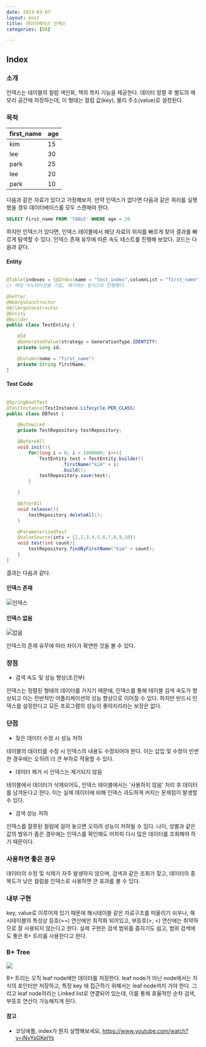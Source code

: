 ```yaml
---
date: 2023-03-07
layout: post
title: 데이터베이스 인덱스
categories: [DB]

---
```

## Index

### 소개
인덱스는 테이블의 컬럼 색인화, 책의 목차 기능을 제공한다.
데이터 정렬 후 별도의 메모리 공간에 저장하는데, 이 형태는 컬럼 값(key), 물리 주소(value)로 설정된다.

### 목적

|first_name|age|
|---|----|
|kim|15|
|lee|30|
|park|25|
|lee|20|
|park|10|

다음과 같은 자료가 있다고 가정해보자. 만약 인덱스가 없다면 다음과 같은 쿼리를 실행했을 경우
데이터베이스를 모두 스캔해야 한다.

```sql
SELECT first_name FROM 'TABLE' WHERE age = 20
```

하지만 인덱스가 있다면, 인덱스 테이블에서 해당 자료의 위치를 빠르게 찾아
결과를 빠르게 탐색할 수 있다. 
인덱스 존재 유무에 따른 속도 테스트를 진행해 보았다.
코드는 다음과 같다.

#### Entity 

```java

@Table(indexes = {@Index(name = "test_index",columnList = "first_name")}) 
// 해당 어노테이션을 기입, 제거하는 방식으로 진행했다. 

@Getter
@NoArgsConstructor
@AllArgsConstructor
@Entity
@Builder
public class TestEntity {

    @Id
    @GeneratedValue(strategy = GenerationType.IDENTITY)
    private Long id;

    @Column(name = "first_name")
    private String firstName;
}

```

#### Test Code

```java

@SpringBootTest
@TestInstance(TestInstance.Lifecycle.PER_CLASS)
public class DBTest {

    @Autowired
    private TestRepository testRepository;

    @BeforeAll
    void init(){
        for(long i = 0; i < 1000000; i++){
            TestEntity test = TestEntity.builder()
                    .firstName("kim" + i)
                    .build();
            testRepository.save(test);
        }

    }

    @AfterAll
    void release(){
        testRepository.deleteAll();
    }

    @ParameterizedTest
    @ValueSource(ints = {1,2,3,4,5,6,7,8,9,10})
    void test(int count){
        testRepository.findByFirstName("kim" + count);
    }
}


```

결과는 다음과 같다.

#### 인덱스 존재

![인덱스](https://user-images.githubusercontent.com/59993347/223391966-0e9b8fbb-e417-4d90-8256-40a3ee7aa521.jpg)

#### 인덱스 없음

![없음](https://user-images.githubusercontent.com/59993347/223391971-77917186-3b1a-4c44-a456-ac807c244f20.jpg)


인덱스의 존재 유무에 따라 차이가 확연한 것을 볼 수 있다.

### 장점
- 검색 속도 및 성능 향상(조건부)

인덱스는 정렬된 형태의 데이터를 가지기 때문에, 인덱스를 통해 테이블 검색 속도가 향상되고
이는 전반적인 어플리케이션의 성능 향상으로 이어질 수 있다. 하지만 반드시 인덱스를 설정한다고
모든 프로그램의 성능이 좋아지리라는 보장은 없다.

### 단점

- 잦은 데이터 수정 시 성능 저하

테이블의 데이터를 수정 시 인덱스의 내용도 수정되어야 한다.
이는 삽입 및 수정이 빈번한 경우에는 오히려 더 큰 부하로 작용할 수 있다.

- 데이터 제거 시 인덱스는 제거되지 않음

테이블에서 데이터가 삭제되어도, 인덱스 테이블에서는 '사용하지 않음' 처리 후 데이터를 남겨둔다고 한다.
이는 실제 데이터에 비해 인덱스 과도하게 커지는 문제점이 발생할 수 있다.
    
- 검색 성능 저하

인덱스를 잘못된 컬럼에 걸어 놓으면 오히려 성능이 저하될 수 있다.
나이, 성별과 같은 값의 범위가 좁은 경우에는 인덱스를 확인해도 
어차피 다시 많은 데이터를 조회해야 하기 때문이다.
        

### 사용하면 좋은 경우

데이터의 수정 및 삭제가 자주 발생하지 않으며,
검색과 같은 조회가 잦고, 
데이터의 중복도가 낮은 컬럼을 인덱스로 사용하면 큰 효과를 볼 수 있다. 

### 내부 구현

key, value로 이루어져 있기 때문에 해시테이블 같은 자료구조를 떠올리기 쉬우나, 
해시테이블의 특성상 등호(==) 연산에만 최적화 되어있고, 부등호(>, <) 연산에는 취약하므로 잘 사용되지 않는다고 한다.
실제 구현은 검색 범위를 좁히기도 쉽고, 범위 검색에도 좋은 B+ 트리를 사용한다고 한다.

### B+ Tree

<img src="https://camo.githubusercontent.com/f4a6165729ef1d76597d61a10eb70769e311578aa83da67a5bce7d54cdacca8e/68747470733a2f2f696d67312e6461756d63646e2e6e65742f7468756d622f523132383078302f3f73636f64653d6d746973746f72793226666e616d653d6874747073253341253246253246626c6f672e6b616b616f63646e2e6e6574253246646e253246624141524243253246627472644479646f5570372532463968344b4f58425279444e4b704b4441653275677130253246696d672e706e67">

B+ 트리는 오직 leaf node에만 데이터를 저장한다.
leaf node가 아닌 node에서는 자식의 포인터만 저장하고,
특정 key 에 접근하기 위해서는 leaf node까지 가야 한다.
그리고 leaf node끼리는 Linked list로 연결되어 있는데, 이를 통해
효율적인 순차 검색, 부등호 연산이 가능해지게 된다.


#### 참고
- 코딩애플, index가 뭔지 설명해보세요, https://www.youtube.com/watch?v=iNvYsGKelYs

